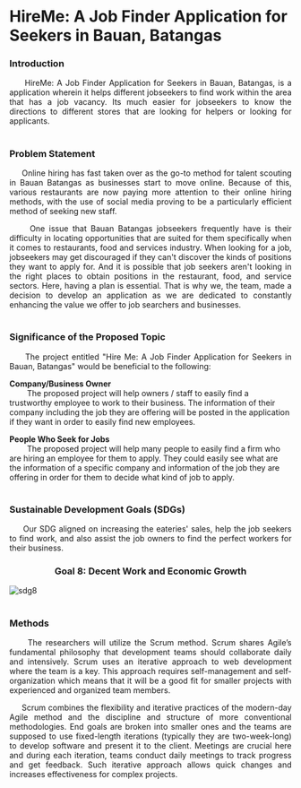 # HireMe: A Job Finder Application for Seekers in Bauan, Batangas

<h3> Introduction </h3>
<p align=justify>&nbsp;&nbsp;&nbsp;&nbsp; HireMe: A Job Finder Application for Seekers in Bauan, Batangas, is a application wherein it helps different jobseekers to find work within the area that has a job vacancy. Its much easier for jobseekers to know the directions to different stores that are looking for helpers or looking for applicants.

<h1 align="center">

<h3> Problem Statement </h3>
<p align=justify>&nbsp;&nbsp;&nbsp;&nbsp; Online hiring has fast taken over as the go-to method for talent scouting in Bauan Batangas as businesses start to move online. Because of this, various restaurants are now paying more attention to their online hiring methods, with the use of social media proving to be a particularly efficient method of seeking new staff.

<p align=justify>&nbsp;&nbsp;&nbsp;&nbsp; One issue that Bauan Batangas jobseekers frequently have is their difficulty in locating opportunities that are suited for them specifically when it comes to restaurants, food and services industry. When looking for a job, jobseekers may get discouraged if they can't discover the kinds of positions they want to apply for. And it is possible that job seekers aren't looking in the right places to obtain positions in the restaurant, food, and service sectors. Here, having a plan is essential. That is why we, the team, made a decision to develop an application as we are dedicated to constantly enhancing the value we offer to job searchers and businesses. 

<h1 align="center"> 
  
<h3> Significance of the Proposed Topic </h3>

<p align=justify>&nbsp;&nbsp;&nbsp;&nbsp; The project entitled "Hire Me: A Job Finder Application for Seekers in Bauan, Batangas" would be beneficial to the following: <br>

<b> Company/Business Owner </b><br>
&nbsp; &nbsp; &nbsp; &nbsp;  The proposed project will help owners / staff to easily find a trustworthy employee to work to their business. The information of their company including the job they are offering will be posted in the application if they want in order to easily find new employees. <br> 

<b>People Who Seek for Jobs</b><br>
&nbsp; &nbsp; &nbsp; &nbsp;  The proposed project will help many people to easily find a firm who are hiring an employee for them to apply. They could easily see what are the information of a specific company and information of the job they are offering in order for them to decide what kind of job to apply. <br>

<h1 align="center"> 

<h3> Sustainable Development Goals (SDGs) </h3>
<p align=justify>&nbsp;&nbsp;&nbsp;&nbsp; Our SDG aligned on increasing the eateries' sales, help the job seekers to find work, and also assist the job owners to find the perfect workers for their business. 

 <h3 align=center><b> Goal 8: Decent Work and Economic Growth </b></h3>
 
 ![sdg8](https://user-images.githubusercontent.com/102911931/179253392-33b6bab7-8704-4a3f-abda-dd016170f5f7.png)

 <h1 align="center"> 
  
<h3> Methods </h3>
<p align=justify>&nbsp;&nbsp;&nbsp;&nbsp; The researchers will utilize the Scrum method. Scrum shares Agile’s fundamental philosophy that development teams should collaborate daily and intensively. Scrum uses an iterative approach to web development where the team is a key. This approach requires self-management and self-organization which means that it will be a good fit for smaller projects with experienced and organized team members.
<p align=justify>&nbsp;&nbsp;&nbsp;&nbsp; Scrum combines the flexibility and iterative practices of the modern-day Agile method and the discipline and structure of more conventional methodologies. End goals are broken into smaller ones and the teams are supposed to use fixed-length iterations (typically they are two-week-long) to develop software and present it to the client. Meetings are crucial here and during each iteration, teams conduct daily meetings to track progress and get feedback. Such iterative approach allows quick changes and increases effectiveness for complex projects.

